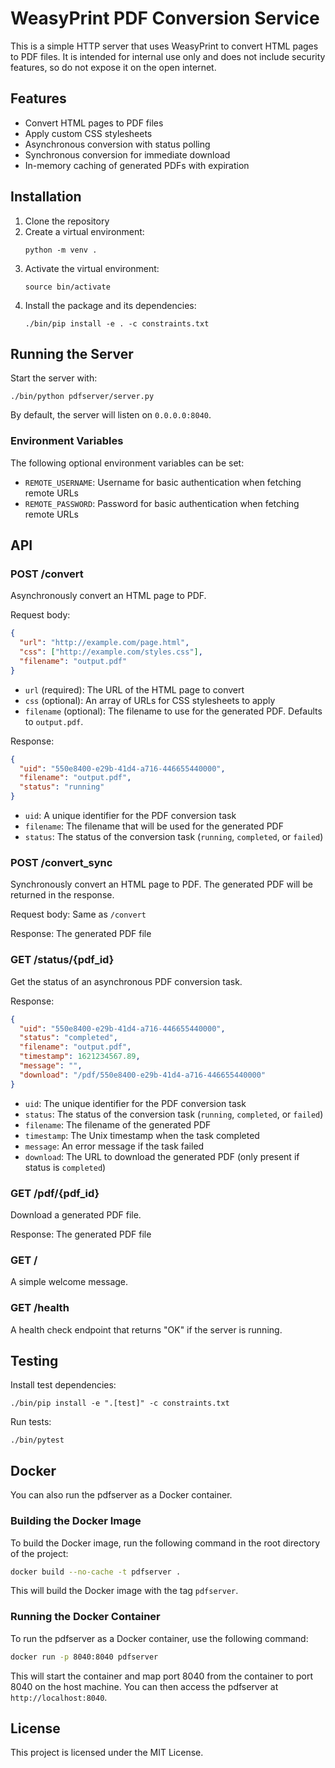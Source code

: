 # WeasyPrint PDF Conversion Service

This is a simple HTTP server that uses WeasyPrint to convert HTML pages to PDF files. It is intended for internal use only and does not include security features, so do not expose it on the open internet.

## Features

- Convert HTML pages to PDF files
- Apply custom CSS stylesheets
- Asynchronous conversion with status polling
- Synchronous conversion for immediate download
- In-memory caching of generated PDFs with expiration

## Installation

1. Clone the repository
2. Create a virtual environment:
   ```
   python -m venv .
   ```
3. Activate the virtual environment:
   ```
   source bin/activate
   ```
4. Install the package and its dependencies:
   ```
   ./bin/pip install -e . -c constraints.txt
   ```

## Running the Server

Start the server with:
```
./bin/python pdfserver/server.py
```

By default, the server will listen on `0.0.0.0:8040`.

### Environment Variables

The following optional environment variables can be set:

- `REMOTE_USERNAME`: Username for basic authentication when fetching remote URLs
- `REMOTE_PASSWORD`: Password for basic authentication when fetching remote URLs

## API

### POST /convert

Asynchronously convert an HTML page to PDF.

Request body:
```json
{
  "url": "http://example.com/page.html",
  "css": ["http://example.com/styles.css"],
  "filename": "output.pdf"
}
```

- `url` (required): The URL of the HTML page to convert
- `css` (optional): An array of URLs for CSS stylesheets to apply
- `filename` (optional): The filename to use for the generated PDF. Defaults to `output.pdf`.

Response:
```json
{
  "uid": "550e8400-e29b-41d4-a716-446655440000",
  "filename": "output.pdf",
  "status": "running"
}
```

- `uid`: A unique identifier for the PDF conversion task
- `filename`: The filename that will be used for the generated PDF
- `status`: The status of the conversion task (`running`, `completed`, or `failed`)

### POST /convert_sync

Synchronously convert an HTML page to PDF. The generated PDF will be returned in the response.

Request body: Same as `/convert`

Response: The generated PDF file

### GET /status/{pdf_id}

Get the status of an asynchronous PDF conversion task.

Response:
```json
{
  "uid": "550e8400-e29b-41d4-a716-446655440000",
  "status": "completed",
  "filename": "output.pdf",
  "timestamp": 1621234567.89,
  "message": "",
  "download": "/pdf/550e8400-e29b-41d4-a716-446655440000"
}
```

- `uid`: The unique identifier for the PDF conversion task
- `status`: The status of the conversion task (`running`, `completed`, or `failed`)
- `filename`: The filename of the generated PDF
- `timestamp`: The Unix timestamp when the task completed
- `message`: An error message if the task failed
- `download`: The URL to download the generated PDF (only present if status is `completed`)

### GET /pdf/{pdf_id}

Download a generated PDF file.

Response: The generated PDF file

### GET /

A simple welcome message.

### GET /health

A health check endpoint that returns "OK" if the server is running.

## Testing

Install test dependencies:
```
./bin/pip install -e ".[test]" -c constraints.txt
```

Run tests:
```
./bin/pytest
```

## Docker

You can also run the pdfserver as a Docker container.

### Building the Docker Image

To build the Docker image, run the following command in the root directory of the project:

```bash
docker build --no-cache -t pdfserver .
```

This will build the Docker image with the tag `pdfserver`.

### Running the Docker Container

To run the pdfserver as a Docker container, use the following command:

```bash
docker run -p 8040:8040 pdfserver
```

This will start the container and map port 8040 from the container to port 8040 on the host machine. You can then access the pdfserver at `http://localhost:8040`.

## License

This project is licensed under the MIT License.
